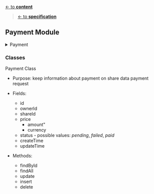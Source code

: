[<- to **content**](https://github.com/shardoc/shardoc.github.io)
> [<- to **specification**](https://github.com/shardoc/shardoc.github.io/blob/dev/pages/specification.md)
## Payment Module


<details>
  <summary>Payment</summary>

### Endpoints
We expose one endpoint for payment on price shared data.

#### 1. Payment
   * Path: */payment*
   * Http method: *POST*
   * PATH parameters: *shareId* - id of share data 
   * Body type: *JSON*
   * Body example: *{"shareId":"s67s"}*
   * Response type: JSON
   * Response example: 
      * success: *{ "status" : "success", "body" : {"id" : "l93k7df8"} }*
      * failed: *{ "status" : "failed", "error":"incorrect shareId value"}*
	  
</details>

### Classes

  <summary>Payment Class</summary>
  
  * Purpose: keep information about payment on share data payment request
  * Fields:
    * id 
	* ownerId
	* shareId
    * price 
	  * amount" 
	  * currency
	* status - possible values: *pending*, *failed*, *paid*
    * createTime
    * updateTime
  * Methods:
    * findById
	* findAll
    * update
    * insert
    * delete

    </details>
	

	

